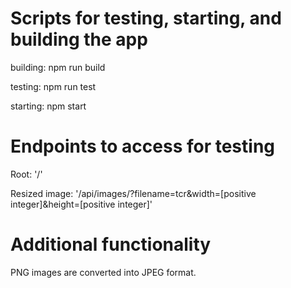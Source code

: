 
# Scripts for testing, starting, and building the app 


building: npm run build

testing: npm run test

starting: npm start 


# Endpoints to access for testing


Root: '/'

Resized image: '/api/images/?filename=tcr&width=[positive integer]&height=[positive integer]'


# Additional functionality

PNG images are converted into JPEG format.
